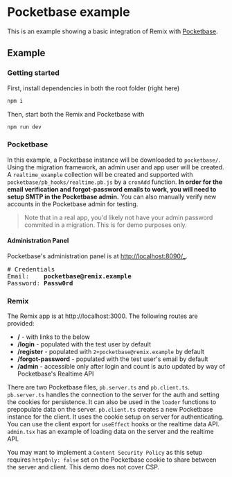 # Pocketbase example

This is an example showing a basic integration of Remix with [Pocketbase](https://pocketbase.io/).

## Example

### Getting started

First, install dependencies in both the root folder (right here)

```bash
npm i
```

Then, start both the Remix and Pocketbase with

```bash
npm run dev
```

### Pocketbase

In this example, a Pocketbase instance will be downloaded to `pocketbase/`. Using the migration framework, an admin user and app user will be created. A `realtime_example` collection will be created and supported with `pocketbase/pb_hooks/realtime.pb.js` by a `cronAdd` function. __In order for the email verification and forgot-password emails to work, you will need to setup SMTP in the Pocketbase admin.__ You can also manually verify new accounts in the Pocketbase admin for testing.

> Note that in a real app, you'd likely not have your admin password commited in a migration. This is for demo purposes only.

#### Administration Panel

Pocketbase's administration panel is at [http://localhost:8090/_](http://localhost:8090/_).

<pre>
# Credentials
Email:    <strong>pocketbase@remix.example</strong>
Password: <strong>Passw0rd</strong>
</pre>

### Remix

The Remix app is at http://localhost:3000. The following routes are provided:

- __/__ - with links to the below
- __/login__ - populated with the test user by default
- __/register__ - populated with `2+pocketbase@remix.example` by default
- __/forgot-password__ - populated with the test user's email by default
- __/admin__ - accessible only after login and count is auto updated by way of Pocketbase's Realtime API

There are two Pocketbase files, `pb.server.ts` and `pb.client.ts`. `pb.server.ts` handles the connection to the server for the auth and setting the cookies for persistence. It can also be used in the `loader` functions to prepopulate data on the server. `pb.client.ts` creates a new Pocketbase instance for the client. It uses the cookie setup on server for authenticating. You can use the client export for `useEffect` hooks or the realtime data API. `admin.tsx` has an example of loading data on the server and the realtime API.

You may want to implement a `Content Security Policy` as this setup requires `httpOnly: false` set on the Pocketbase cookie to share between the server and client. This demo does not cover CSP.
